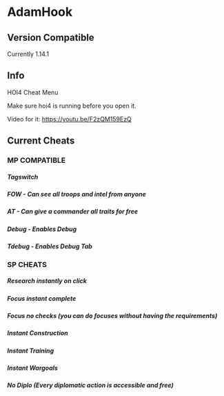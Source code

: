 # AdamHook

## Version Compatible
Currently 1.14.1

## Info
HOI4 Cheat Menu

Make sure hoi4 is running before you open it.

Video for it: https://youtu.be/F2zQM159EzQ

## Current Cheats

### MP COMPATIBLE
##### Tagswitch
##### FOW - Can see all troops and intel from anyone
##### AT - Can give a commander all traits for free
##### Debug - Enables Debug
##### Tdebug - Enables Debug Tab

### SP CHEATS
##### Research instantly on click
##### Focus instant complete
##### Focus no checks (you can do focuses without having the requirements)
##### Instant Construction
##### Instant Training
##### Instant Wargoals
##### No Diplo (Every diplomatic action is accessible and free)

